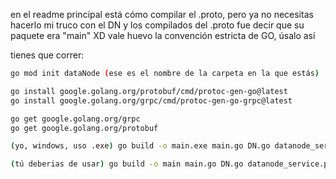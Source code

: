 en el readme principal está cómo compilar el .proto, pero ya no necesitas hacerlo
mi truco con el DN y los compilados del .proto fue decir que su paquete era "main" XD
vale huevo la convención estricta de GO, úsalo así

tienes que correr:

```bash
go mod init dataNode (ese es el nombre de la carpeta en la que estás)

go install google.golang.org/protobuf/cmd/protoc-gen-go@latest
go install google.golang.org/grpc/cmd/protoc-gen-go-grpc@latest

go get google.golang.org/grpc                                                       
go get google.golang.org/protobuf

(yo, windows, uso .exe) go build -o main.exe main.go DN.go datanode_service.pb.go datanode_service_grpc.pb.go

(tú deberias de usar) go build -o main main.go DN.go datanode_service.pb.go datanode_service_grpc.pb.go
```
